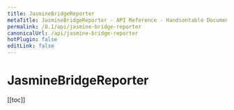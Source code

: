 ```yaml
---
title: JasmineBridgeReporter
metaTitle: JasmineBridgeReporter - API Reference - Handsontable Documentation
permalink: /8.1/api/jasmine-bridge-reporter
canonicalUrl: /api/jasmine-bridge-reporter
hotPlugin: false
editLink: false
---
```


# JasmineBridgeReporter

[[toc]]

